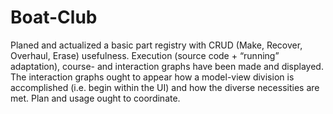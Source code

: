 # Boat-Club

Planed and actualized a basic part registry with CRUD (Make, Recover, Overhaul, Erase) usefulness. Execution (source code + “running” adaptation), course- and interaction graphs have been made and displayed. The interaction graphs ought to appear how a model-view division is accomplished (i.e. begin within the UI) and how the diverse necessities are met. Plan and usage ought to coordinate.
